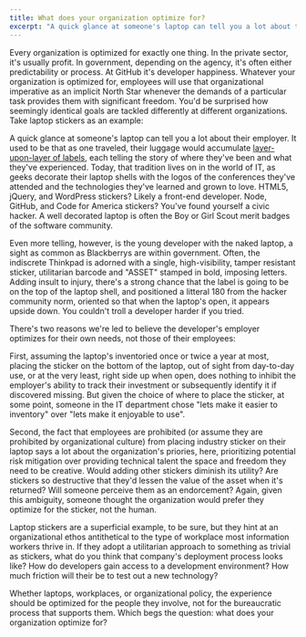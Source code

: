 ```yaml
---
title: What does your organization optimize for?
excerpt: "A quick glance at someone's laptop can tell you a lot about that person and their employer."
---
```


Every organization is optimized for exactly one thing. In the private sector, it's usually profit. In government, depending on the agency, it's often either predictability or process. At GitHub it's developer happiness. Whatever your organization is optimized for, employees will use that organizational imperative as an implicit North Star whenever the demands of a particular task provides them with significant freedom. You'd be surprised how seemingly identical goals are tackled differently at different organizations. Take laptop stickers as an example:

A quick glance at someone's laptop can tell you a lot about their employer. It used to be that as one traveled, their luggage would accumulate [layer-upon-layer of labels](https://www.flickr.com/photos/wavesjax/), each telling the story of where they've been and what they've experienced. Today, that tradition lives on in the world of IT, as geeks decorate their laptop shells with the logos of the conferences they've attended and the technologies they've learned and grown to love. HTML5, jQuery, and WordPress stickers? Likely a front-end developer. Node, GitHub, and Code for America stickers? You've found yourself a civic hacker. A well decorated laptop is often the Boy or Girl Scout merit badges of the software community.

Even more telling, however, is the young developer with the naked laptop, a sight as common as Blackberrys are within government. Often, the indiscrete Thinkpad is adorned with a single, high-visibility, tamper resistant sticker, utilitarian barcode and "ASSET" stamped in bold, imposing letters. Adding insult to injury, there's a strong chance that the label is going to be on the top of the laptop shell, and positioned a litteral 180 from the hacker community norm, oriented so that when the laptop's open, it appears upside down. You couldn't troll a developer harder if you tried.

There's two reasons we're led to believe the developer's employer optimizes for their own needs, not those of their employees:

First, assuming the laptop's inventoried once or twice a year at most, placing the sticker on the bottom of the laptop, out of sight from day-to-day use, or at the very least, right side up when open, does nothing to inhibit the employer's ability to track their investment or subsequently identify it if discovered missing. But given the choice of where to place the sticker, at some point, someone in the IT department chose "lets make it easier to inventory" over "lets make it enjoyable to use".

Second, the fact that employees are prohibited (or assume they are prohibited by organizational culture) from placing industry sticker on their laptop says a lot about the organization's priories, here, prioritizing potential risk mitigation over providing technical talent the space and freedom they need to be creative. Would adding other stickers diminish its utility? Are stickers so destructive that they'd lessen the value of the asset when it's returned? Will someone perceive them as an endorcement? Again, given this ambiguity, someone thought the organization would prefer they optimize for the sticker, not the human.

Laptop stickers are a superficial example, to be sure, but they hint at an organizational ethos antithetical to the type of workplace most information workers thrive in. If they adopt a utilitarian approach to something as trivial as stickers, what do you think that company's deployment process looks like? How do developers gain access to a development environment? How much friction will their be to test out a new technology? 

Whether laptops, workplaces, or organizational policy, the experience should be optimized for the people they involve, not for the bureaucratic process that supports them. Which begs the question: what does your organization optimize for?
